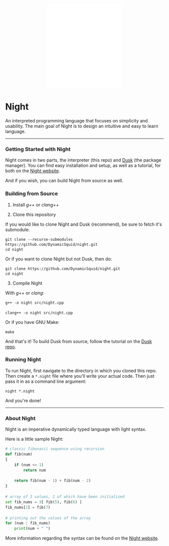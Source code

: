 <p align="center">
  <img src="https://github.com/DynamicSquid/night/blob/master/docs/media/night-logo-black.png"/>
</p>

# Night

An interpreted programming language that focuses on simplicity and usability. The main goal of Night is to design an intuitive and easy to learn language.

---

### Getting Started with Night

Night comes in two parts, the interpreter (this repo) and [Dusk](https://github.com/firefish111/dusk) (the package manager). You can find easy installation and setup, as well as a tutorial, for both on the [Night website](https://night-website.dynamicsquid.repl.co/index.html).

And if you wish, you can build Night from source as well.

### Building from Source

1. Install *g++* or *clang++*

2. Clone this repository

If you would like to clone Night and Dusk (recommend), be sure to fetch it's submodule:

```
git clone --recurse-submodules https://github.com/DynamicSquid/night.git
cd night
```

Or if you want to clone Night but not Dusk, then do:

```
git clone https://github.com/DynamicSquid/night.git
cd night
```

3. Compile Night

With *g++* or *clang*:

```
g++ -o night src/night.cpp

clang++ -o night src/night.cpp
```

Or if you have GNU Make:

```
make
```

And that's it! To build Dusk from source, follow the tutorial on the [Dusk repo](https://github.com/firefish111/dusk).

### Running Night

To run Night, first navigate to the directory in which you cloned this repo. Then create a `*.night` file where you'll write your actual code. Then just pass it in as a command line argument:

```
night *.night
```

And you're done!

---

### About Night

Night is an imperative dynamically typed language with light syntax. 

Here is a little sample Night:

```py
# classic fibonacci sequence using recursion
def fib(num)
{
    if (num <= 1)
        return num

    return fib(num - 1) + fib(num - 2)
}

# array of 3 values, 2 of which have been initialized
set fib_nums = 3[ fib(5), fib(6) ]
fib_nums[2] = fib(7)

# printing out the values of the array
for (num : fib_nums)
    print(num + " ")
```

More information regarding the syntax can be found on the [Night website](https://night-website.dynamicsquid.repl.co/html/reference.html).
